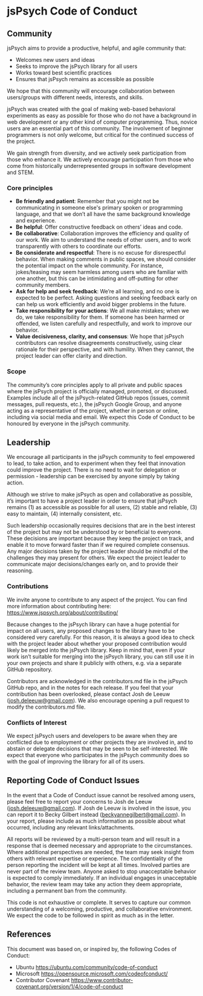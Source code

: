 # jsPsych Code of Conduct

## Community
jsPsych aims to provide a productive, helpful, and agile community that:
* Welcomes new users and ideas
* Seeks to improve the jsPsych library for all users
* Works toward best scientific practices
* Ensures that jsPsych remains as accessible as possible

We hope that this community will encourage collaboration between users/groups with different needs, interests, and skills.

jsPsych was created with the goal of making web-based behavioral experiments as easy as possible for those who do not have a background in web development or any other kind of computer programming. Thus, novice users are an essential part of this community. The involvement of beginner programmers is not only welcome, but critical for the continued success of the project. 

We gain strength from diversity, and we actively seek participation from those who enhance it. We actively encourage participation from those who come from historically underrepresented groups in software development and STEM.

### Core principles
* **Be friendly and patient**: Remember that you might not be communicating in someone else's primary spoken or programming language, and that we don’t all have the same background knowledge and experience. 
* **Be helpful**: Offer constructive feedback on others’ ideas and code.
* **Be collaborative**: Collaboration improves the efficiency and quality of our work. We aim to understand the needs of other users, and to work transparently with others to coordinate our efforts. 
* **Be considerate and respectful**: There is no excuse for disrespectful behavior. When making comments in public spaces, we should consider the potential impact on the whole community. For instance, jokes/teasing may seem harmless among users who are familiar with one another, but this can be intimidating and off-putting for other community members.
* **Ask for help and seek feedback**: We’re all learning, and no one is expected to be perfect. Asking questions and seeking feedback early on can help us work efficiently and avoid bigger problems in the future. 
* **Take responsibility for your actions**: We all make mistakes; when we do, we take responsibility for them. If someone has been harmed or offended, we listen carefully and respectfully, and work to improve our behavior.
* **Value decisiveness, clarity, and consensus**: We hope that jsPsych contributors can resolve disagreements constructively, using clear rationale for their perspective, and with humility. When they cannot, the project leader can offer clarity and direction.

### Scope
The community’s core principles apply to all private and public spaces where the jsPsych project is officially managed, promoted, or discussed. Examples include all of the jsPsych-related GitHub repos (issues, commit messages, pull requests, etc.), the jsPsych Google Group, and anyone acting as a representative of the project, whether in person or online, including via social media and email. We expect this Code of Conduct to be honoured by everyone in the jsPsych community. 

## Leadership
We encourage all participants in the jsPsych community to feel empowered to lead, to take action, and to experiment when they feel that innovation could improve the project. There is no need to wait for delegation or permission - leadership can be exercised by anyone simply by taking action.

Although we strive to make jsPsych as open and collaborative as possible, it’s important to have a project leader in order to ensure that jsPsych remains (1) as accessible as possible for all users, (2) stable and reliable, (3) easy to maintain, (4) internally consistent, etc.

Such leadership occasionally requires decisions that are in the best interest of the project but may not be understood by or beneficial to everyone. These decisions are important because they keep the project on track, and enable it to move forward faster than if we required complete consensus. Any major decisions taken by the project leader should be mindful of the challenges they may present for others. We expect the project leader to communicate major decisions/changes early on, and to provide their reasoning.

### Contributions
We invite anyone to contribute to any aspect of the project. You can find more information about contributing here: https://www.jspsych.org/about/contributing/

Because changes to the jsPsych library can have a huge potential for impact on all users, any proposed changes to the library have to be considered very carefully. For this reason, it is always a good idea to check with the project leader about whether your proposed contribution would likely be merged into the jsPsych library. Keep in mind that, even if your work isn’t suitable for merging into the jsPsych library, you can still use it in your own projects and share it publicly with others, e.g. via a separate GitHub repository.

Contributors are acknowledged in the contributors.md file in the jsPsych GitHub repo, and in the notes for each release. If you feel that your contribution has been overlooked, please contact Josh de Leeuw (josh.deleeuw@gmail.com). We also encourage opening a pull request to modify the contributors.md file.

### Conflicts of Interest
We expect jsPsych users and developers to be aware when they are conflicted due to employment or other projects they are involved in, and to abstain or delegate decisions that may be seen to be self-interested. We expect that everyone who participates in the jsPsych community does so with the goal of improving the library for all of its users.

## Reporting Code of Conduct Issues
In the event that a Code of Conduct issue cannot be resolved among users, please feel free to report your concerns to Josh de Leeuw (josh.deleeuw@gmail.com). If Josh de Leeuw is involved in the issue, you can report it to Becky Gilbert instead (beckyannegilbert@gmail.com). In your report, please include as much information as possible about what occurred, including any relevant links/attachments.

All reports will be reviewed by a multi-person team and will result in a response that is deemed necessary and appropriate to the circumstances. Where additional perspectives are needed, the team may seek insight from others with relevant expertise or experience. The confidentiality of the person reporting the incident will be kept at all times. Involved parties are never part of the review team. Anyone asked to stop unacceptable behavior is expected to comply immediately. If an individual engages in unacceptable behavior, the review team may take any action they deem appropriate, including a permanent ban from the community.

This code is not exhaustive or complete. It serves to capture our common understanding of a welcoming, productive, and collaborative environment. We expect the code to be followed in spirit as much as in the letter.

## References
This document was based on, or inspired by, the following Codes of Conduct:
* Ubuntu https://ubuntu.com/community/code-of-conduct
* Microsoft https://opensource.microsoft.com/codeofconduct/
* Contributor Covenant https://www.contributor-covenant.org/version/1/4/code-of-conduct